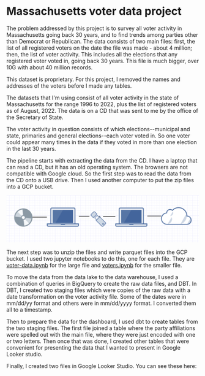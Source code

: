 # Massachusetts voter data project

The problem addressed by this project is to survey all voter activity in Massachusetts going back 30 years, and to find trends among parties other than Democrat or Republican. The data consists of two main files: first, the list of all registered voters on the date the file was made - about 4 million; then, the list of voter activity. This includes all the elections that any registered voter voted in, going back 30 years. This file is much bigger, over 10G with about 40 million records.

This dataset is proprietary. For this project, I removed the names and addresses of the voters before I made any tables.

The datasets that I'm using consist of all voter activity in the state of Massachusetts for the range 1996 to 2022, plus the list of registered voters as of August, 2022. The data is on a CD that was sent to me by the office of the Secretary of State.

The voter activity in question consists of which elections--municipal and state, primaries and general elections--each voter voted in. So one voter could appear many times in the data if they voted in more than one election in the last 30 years.

The pipeline starts with extracting the data from the CD. I have a laptop that can read a CD, but it has an old operating system. The browsers are not compatible with Google cloud. So the first step was to read the data from the CD onto a USB drive. Then I used another computer to put the zip files into a GCP bucket.

![CD to cloud pipeline image](https://github.com/cmcrawford2/voter-data/blob/main/assets/CD_to_cloud.png)

The next step was to unzip the files and write parquet files into the GCP bucket. I used two jupyter notebooks to do this, one for each file. They are [voter-data.ipynb](https://github.com/cmcrawford2/voter-data/blob/main/voter-data.ipynb) for the large file and [voters.ipynb](https://github.com/cmcrawford2/voter-data/blob/main/voters.ipynb) for the smaller file.

To move the data from the data lake to the data warehouse, I used a combination of queries in BigQuery to create the raw data files, and DBT. In DBT, I created two staging files which were copies of the raw data with a date transformation on the voter activity file. Some of the dates were in mm/dd/yy format and others were in mm/dd/yyyy format. I converted them all to a timestamp.

Then to prepare the data for the dashboard, I used dbt to create tables from the two staging files. The first file joined a table where the party affiliations were spelled out with the main file, where they were just encoded with one or two letters. Then once that was done, I created other tables that were convenient for presenting the data that I wanted to present in Google Looker studio.

Finally, I created two files in Google Looker Studio. You can see these here:






